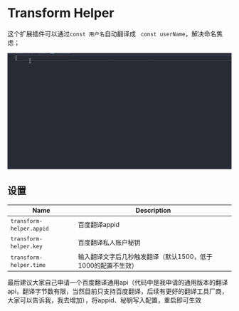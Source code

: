 # Transform Helper

这个扩展插件可以通过` const 用户名 `自动翻译成 ` const userName`，解决命名焦虑；

![描述](https://github.com/KanadeHu/transform-helper/blob/main/src/images/translate.gif)

## 设置


| Name|Description|
| ------------------------- | ---------------------------------- |
| `transform-helper.appid`|百度翻译appid |
| `transform-helper.key` | 百度翻译私人账户秘钥 |
| `transform-helper.time` | 输入翻译文字后几秒触发翻译（默认1500，低于1000的配置不生效） |

最后建议大家自己申请一个百度翻译通用api（代码中是我申请的通用版本的翻译api，翻译字节数有限，当然目前只支持百度翻译，后续有更好的翻译工具厂商，大家可以告诉我，我去增加），将appid、秘钥写入配置，重启即可生效
